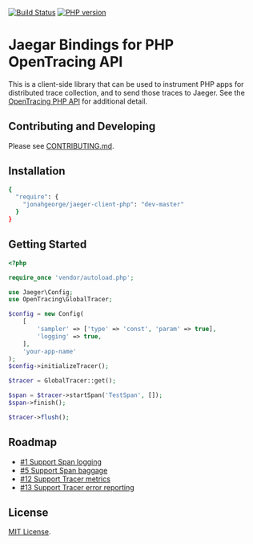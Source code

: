 [![Build Status][ci-img]][ci] [![PHP version][packagist-img]][packagist]

# Jaegar Bindings for PHP OpenTracing API

This is a client-side library that can be used to instrument PHP apps for distributed trace collection, and to send those traces to Jaeger. See the [OpenTracing PHP API](https://github.com/opentracing/opentracing-php) for additional detail.

## Contributing and Developing

Please see [CONTRIBUTING.md](./CONTRIBUTING.md).

## Installation

```sh
{
  "require": {
    "jonahgeorge/jaeger-client-php": "dev-master"
  }
}
```

## Getting Started

```php
<?php

require_once 'vendor/autoload.php';

use Jaeger\Config;
use OpenTracing\GlobalTracer;

$config = new Config(
    [
        'sampler' => ['type' => 'const', 'param' => true],
        'logging' => true,
    ],
    'your-app-name'
);
$config->initializeTracer();

$tracer = GlobalTracer::get();

$span = $tracer->startSpan('TestSpan', []);
$span->finish();

$tracer->flush();
```

## Roadmap

- [#1 Support Span logging](https://github.com/jonahgeorge/jaeger-client-php/issues/1)
- [#5 Support Span baggage](https://github.com/jonahgeorge/jaeger-client-php/issues/5)
- [#12 Support Tracer metrics](https://github.com/jonahgeorge/jaeger-client-php/issues/12)
- [#13 Support Tracer error reporting](https://github.com/jonahgeorge/jaeger-client-php/issues/13)

## License

[MIT License](./LICENSE).

[ci-img]: https://travis-ci.org/jonahgeorge/jaeger-client-php.svg?branch=travis  
[ci]: https://travis-ci.org/jonahgeorge/jaeger-client-php
[packagist-img]: https://badge.fury.io/ph/jonahgeorge%2Fjaeger-client-php.svg
[packagist]: https://badge.fury.io/ph/jonahgeorge%2Fjaeger-client-php
